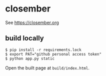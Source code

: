 # closember

See https://closember.org

## build locally 

```
$ pip install -r requirements.lock
$ export PAT="github personal access token"
$ python app.py static
```

Open the built page at `build/index.html`.
